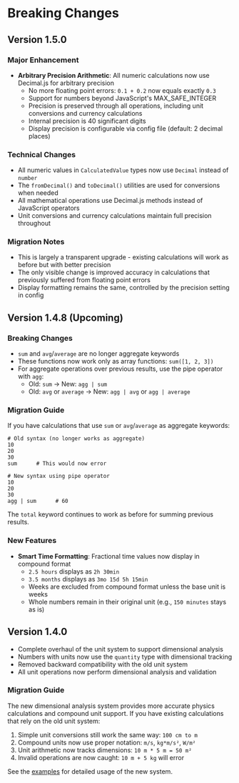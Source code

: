 # Breaking Changes

## Version 1.5.0

### Major Enhancement

- **Arbitrary Precision Arithmetic**: All numeric calculations now use Decimal.js for arbitrary precision
  - No more floating point errors: `0.1 + 0.2` now equals exactly `0.3`
  - Support for numbers beyond JavaScript's MAX_SAFE_INTEGER
  - Precision is preserved through all operations, including unit conversions and currency calculations
  - Internal precision is 40 significant digits
  - Display precision is configurable via config file (default: 2 decimal places)

### Technical Changes

- All numeric values in `CalculatedValue` types now use `Decimal` instead of `number`
- The `fromDecimal()` and `toDecimal()` utilities are used for conversions when needed
- All mathematical operations use Decimal.js methods instead of JavaScript operators
- Unit conversions and currency calculations maintain full precision throughout

### Migration Notes

- This is largely a transparent upgrade - existing calculations will work as before but with better precision
- The only visible change is improved accuracy in calculations that previously suffered from floating point errors
- Display formatting remains the same, controlled by the precision setting in config

## Version 1.4.8 (Upcoming)

### Breaking Changes

- `sum` and `avg`/`average` are no longer aggregate keywords
- These functions now work only as array functions: `sum([1, 2, 3])`
- For aggregate operations over previous results, use the pipe operator with `agg`:
  - Old: `sum` → New: `agg | sum`
  - Old: `avg` or `average` → New: `agg | avg` or `agg | average`

### Migration Guide

If you have calculations that use `sum` or `avg`/`average` as aggregate keywords:

```
# Old syntax (no longer works as aggregate)
10
20
30
sum      # This would now error

# New syntax using pipe operator
10
20
30
agg | sum      # 60
```

The `total` keyword continues to work as before for summing previous results.

### New Features

- **Smart Time Formatting**: Fractional time values now display in compound format
  - `2.5 hours` displays as `2h 30min`
  - `3.5 months` displays as `3mo 15d 5h 15min`
  - Weeks are excluded from compound format unless the base unit is weeks
  - Whole numbers remain in their original unit (e.g., `150 minutes` stays as is)

## Version 1.4.0

- Complete overhaul of the unit system to support dimensional analysis
- Numbers with units now use the `quantity` type with dimensional tracking
- Removed backward compatibility with the old unit system
- All unit operations now perform dimensional analysis and validation

### Migration Guide

The new dimensional analysis system provides more accurate physics calculations and compound unit support. If you have existing calculations that rely on the old unit system:

1. Simple unit conversions still work the same way: `100 cm to m`
2. Compound units now use proper notation: `m/s`, `kg*m/s²`, `W/m²`
3. Unit arithmetic now tracks dimensions: `10 m * 5 m = 50 m²`
4. Invalid operations are now caught: `10 m + 5 kg` will error

See the [examples](examples.md#dimensional-analysis-v140) for detailed usage of the new system.
